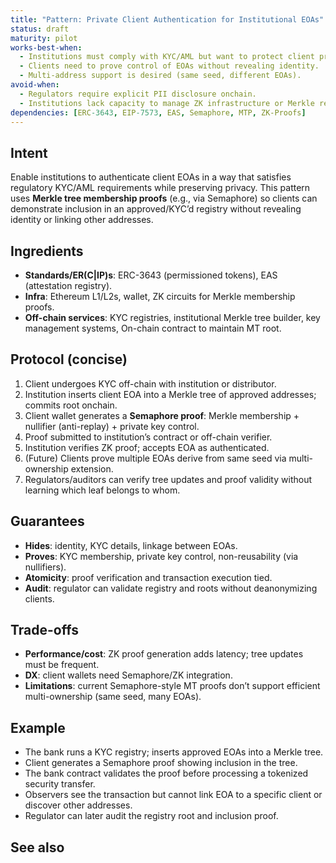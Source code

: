 ```yaml
---
title: "Pattern: Private Client Authentication for Institutional EOAs"
status: draft
maturity: pilot
works-best-when:
  - Institutions must comply with KYC/AML but want to protect client privacy onchain.
  - Clients need to prove control of EOAs without revealing identity.
  - Multi-address support is desired (same seed, different EOAs).
avoid-when:
  - Regulators require explicit PII disclosure onchain.
  - Institutions lack capacity to manage ZK infrastructure or Merkle registry.
dependencies: [ERC-3643, EIP-7573, EAS, Semaphore, MTP, ZK-Proofs]
---
```


## Intent

Enable institutions to authenticate client EOAs in a way that satisfies regulatory KYC/AML requirements while preserving privacy. This pattern uses **Merkle tree membership proofs** (e.g., via Semaphore) so clients can demonstrate inclusion in an approved/KYC’d registry without revealing identity or linking other addresses.

## Ingredients

- **Standards/ER(C|IP)s**: ERC-3643 (permissioned tokens), EAS (attestation registry).
- **Infra**: Ethereum L1/L2s, wallet, ZK circuits for Merkle membership proofs.
- **Off-chain services**: KYC registries, institutional Merkle tree builder, key management systems, On-chain contract to maintain MT root.

## Protocol (concise)

1. Client undergoes KYC off-chain with institution or distributor.
2. Institution inserts client EOA into a Merkle tree of approved addresses; commits root onchain.
3. Client wallet generates a **Semaphore proof**: Merkle membership + nullifier (anti-replay) + private key control.
4. Proof submitted to institution’s contract or off-chain verifier.
5. Institution verifies ZK proof; accepts EOA as authenticated.
6. (Future) Clients prove multiple EOAs derive from same seed via multi-ownership extension.
7. Regulators/auditors can verify tree updates and proof validity without learning which leaf belongs to whom.

## Guarantees

- **Hides**: identity, KYC details, linkage between EOAs.
- **Proves**: KYC membership, private key control, non-reusability (via nullifiers).
- **Atomicity**: proof verification and transaction execution tied.
- **Audit**: regulator can validate registry and roots without deanonymizing clients.

## Trade-offs

- **Performance/cost**: ZK proof generation adds latency; tree updates must be frequent.
- **DX**: client wallets need Semaphore/ZK integration.
- **Limitations**: current Semaphore-style MT proofs don’t support efficient multi-ownership (same seed, many EOAs).

## Example

- The bank runs a KYC registry; inserts approved EOAs into a Merkle tree.
- Client generates a Semaphore proof showing inclusion in the tree.
- The bank contract validates the proof before processing a tokenized security transfer.
- Observers see the transaction but cannot link EOA to a specific client or discover other addresses.
- Regulator can later audit the registry root and inclusion proof.

## See also
